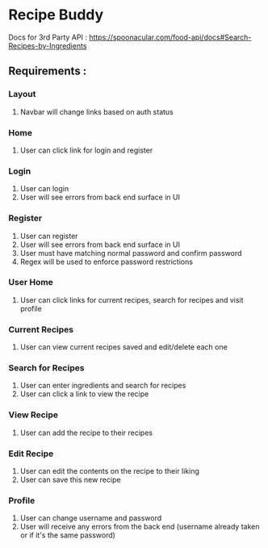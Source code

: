 # Recipe Buddy

Docs for 3rd Party API : https://spoonacular.com/food-api/docs#Search-Recipes-by-Ingredients

## Requirements :

### Layout

1. Navbar will change links based on auth status

### Home

1. User can click link for login and register

### Login

1. User can login
2. User will see errors from back end surface in UI

### Register

1. User can register
2. User will see errors from back end surface in UI
3. User must have matching normal password and confirm password
4. Regex will be used to enforce password restrictions

### User Home

1. User can click links for current recipes, search for recipes and visit profile

### Current Recipes

1. User can view current recipes saved and edit/delete each one

### Search for Recipes

1. User can enter ingredients and search for recipes
2. User can click a link to view the recipe

### View Recipe

1. User can add the recipe to their recipes

### Edit Recipe

1. User can edit the contents on the recipe to their liking
2. User can save this new recipe

### Profile

1. User can change username and password
2. User will receive any errors from the back end (username already taken or if it's the same password)
